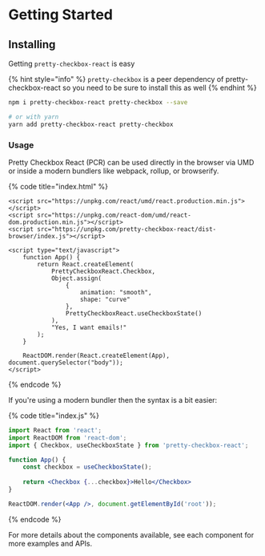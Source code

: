 # Getting Started

## Installing

Getting `pretty-checkbox-react` is easy

{% hint style="info" %}
`pretty-checkbox` is a peer dependency of pretty-checkbox-react so you need to be sure to install this as well
{% endhint %}

```bash
npm i pretty-checkbox-react pretty-checkbox --save

# or with yarn
yarn add pretty-checkbox-react pretty-checkbox
```

### Usage

Pretty Checkbox React \(PCR\) can be used directly in the browser via UMD or inside a modern bundlers like webpack, rollup, or browserify.

{% code title="index.html" %}
```markup
<script src="https://unpkg.com/react/umd/react.production.min.js"></script>
<script src="https://unpkg.com/react-dom/umd/react-dom.production.min.js"></script>
<script src="https://unpkg.com/pretty-checkbox-react/dist-browser/index.js"></script>

<script type="text/javascript">
    function App() {
        return React.createElement(
            PrettyCheckboxReact.Checkbox,
            Object.assign(
                {
                    animation: "smooth",
                    shape: "curve"
                },
                PrettyCheckboxReact.useCheckboxState()
            ),
            "Yes, I want emails!"
        );
    }

    ReactDOM.render(React.createElement(App), document.querySelector("body"));
</script>

```
{% endcode %}

If you're using a modern bundler then the syntax is a bit easier:

{% code title="index.js" %}
```jsx
import React from 'react';
import ReactDOM from 'react-dom';
import { Checkbox, useCheckboxState } from 'pretty-checkbox-react';

function App() {
    const checkbox = useCheckboxState();
    
    return <Checkbox {...checkbox}>Hello</Checkbox>
}

ReactDOM.render(<App />, document.getElementById('root'));
```
{% endcode %}

For more details about the components available, see each component for more examples and APIs.


